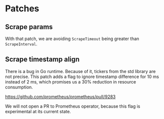 # Patches

## Scrape params

With that patch, we are avoiding `ScrapeTimeout` being greater than `ScrapeInterval`.

## Scrape timestamp align

There is a bug in Go runtime. Because of it, tickers from the std library are not precise.
This patch adds a flag to ignore timestamp difference for 10 ms instead of 2 ms,
which promises us a 30% reduction in resource consumption.

https://github.com/prometheus/prometheus/pull/9283

We will not open a PR to Prometheus operator, because this flag is experimental at its current state.

